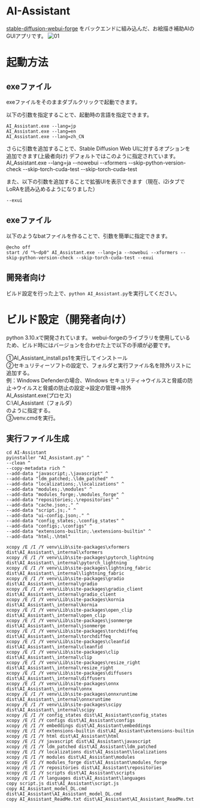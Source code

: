# AI-Assistant
[stable-diffusion-webui-forge](https://github.com/lllyasviel/stable-diffusion-webui-forge/tree/main) をバックエンドに組み込んだ、お絵描き補助AIのGUIアプリです。
![01](https://github.com/tori29umai0123/AI-Assistant/assets/1675141/07ea96a5-d9d0-4b87-a8f6-ba41b4680f33)

# 起動方法
## exeファイル
exeファイルをそのままダブルクリックで起動できます。

以下の引数を指定することで、起動時の言語を指定できます。
```
AI_Assistant.exe --lang=jp
AI_Assistant.exe --lang=en
AI_Assistant.exe --lang=zh_CN
```
さらに引数を追加することで、Stable Diffusion Web UIに対するオプションを追加できます(上級者向け)
デフォルトではこのように指定されています。
AI_Assistant.exe --lang=ja --nowebui --xformers --skip-python-version-check --skip-torch-cuda-test --skip-torch-cuda-test

また、以下の引数を追加することで拡張UIを表示できます（現在、i2iタブでLoRAを読み込めるようになりました）
```
--exui
```
## exeファイル
以下のようなbatファイルを作ることで、引数を簡単に指定できます。
```
@echo off
start /d "%~dp0" AI_Assistant.exe --lang=ja --nowebui --xformers --skip-python-version-check --skip-torch-cuda-test --exui
```


## 開発者向け
ビルド設定を行った上で、`python AI_Assistant.py`を実行してください。

# ビルド設定（開発者向け）
python 3.10.xで開発されています。
webui-forgeのライブラリを使用しているため、ビルド時にはバージョンを合わせた上で以下の手順が必要です。

①AI_Assistant_install.ps1を実行してインストール<br>
②セキュリティーソフトの設定で、フォルダと実行ファイル名を除外リストに追加する。<br>
例：Windows Defenderの場合、Windows セキュリティ→ウイルスと脅威の防止→ウイルスと脅威の防止の設定→設定の管理→除外<br>
AI_Assistant.exe(プロセス)<br>
C:\AI_Assistant（フォルダ）<br>
のように指定する。<br>
③venv.cmdを実行。

## 実行ファイル生成
```
cd AI-Assistant
pyinstaller "AI_Assistant.py" ^
--clean ^
--copy-metadata rich ^
--add-data "javascript;.\javascript" ^
--add-data "ldm_patched;.\ldm_patched" ^
--add-data "localizations;.\localizations" ^
--add-data "modules;.\modules" ^
--add-data "modules_forge;.\modules_forge" ^
--add-data "repositories;.\repositories" ^
--add-data "cache.json;." ^
--add-data "script.js;." ^
--add-data "ui-config.json;." ^
--add-data "config_states;.\config_states" ^
--add-data "configs;.\configs" ^
--add-data "extensions-builtin;.\extensions-builtin" ^
--add-data "html;.\html"

xcopy /E /I /Y venv\Lib\site-packages\xformers dist\AI_Assistant\_internal\xformers
xcopy /E /I /Y venv\Lib\site-packages\pytorch_lightning dist\AI_Assistant\_internal\pytorch_lightning
xcopy /E /I /Y venv\Lib\site-packages\lightning_fabric dist\AI_Assistant\_internal\lightning_fabric
xcopy /E /I /Y venv\Lib\site-packages\gradio dist\AI_Assistant\_internal\gradio
xcopy /E /I /Y venv\Lib\site-packages\gradio_client dist\AI_Assistant\_internal\gradio_client
xcopy /E /I /Y venv\Lib\site-packages\kornia dist\AI_Assistant\_internal\kornia
xcopy /E /I /Y venv\Lib\site-packages\open_clip dist\AI_Assistant\_internal\open_clip
xcopy /E /I /Y venv\Lib\site-packages\jsonmerge dist\AI_Assistant\_internal\jsonmerge
xcopy /E /I /Y venv\Lib\site-packages\torchdiffeq dist\AI_Assistant\_internal\torchdiffeq
xcopy /E /I /Y venv\Lib\site-packages\cleanfid dist\AI_Assistant\_internal\cleanfid
xcopy /E /I /Y venv\Lib\site-packages\clip dist\AI_Assistant\_internal\clip
xcopy /E /I /Y venv\Lib\site-packages\resize_right dist\AI_Assistant\_internal\resize_right
xcopy /E /I /Y venv\Lib\site-packages\diffusers dist\AI_Assistant\_internal\diffusers
xcopy /E /I /Y venv\Lib\site-packages\onnx dist\AI_Assistant\_internal\onnx
xcopy /E /I /Y venv\Lib\site-packages\onnxruntime dist\AI_Assistant\_internal\onnxruntime
xcopy /E /I /Y venv\Lib\site-packages\scipy dist\AI_Assistant\_internal\scipy
xcopy /E /I /Y config_states dist\AI_Assistant\config_states
xcopy /E /I /Y configs dist\AI_Assistant\configs
xcopy /E /I /Y embeddings dist\AI_Assistant\embeddings
xcopy /E /I /Y extensions-builtin dist\AI_Assistant\extensions-builtin
xcopy /E /I /Y html dist\AI_Assistant\html
xcopy /E /I /Y javascript dist\AI_Assistant\javascript
xcopy /E /I /Y ldm_patched dist\AI_Assistant\ldm_patched
xcopy /E /I /Y localizations dist\AI_Assistant\localizations
xcopy /E /I /Y modules dist\AI_Assistant\modules
xcopy /E /I /Y modules_forge dist\AI_Assistant\modules_forge
xcopy /E /I /Y repositories dist\AI_Assistant\repositories
xcopy /E /I /Y scripts dist\AI_Assistant\scripts
xcopy /E /I /Y languages dist\AI_Assistant\languages
copy script.js dist\AI_Assistant\script.js
copy AI_Assistant_model_DL.cmd dist\AI_Assistant\AI_Assistant_model_DL.cmd
copy AI_Assistant_ReadMe.txt dist\AI_Assistant\AI_Assistant_ReadMe.txt 

```
